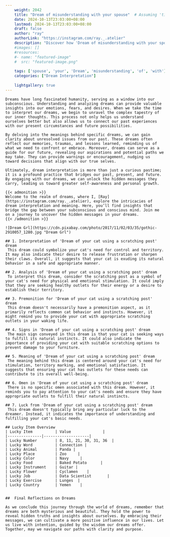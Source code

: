 ```yaml
---
    weight: 2042
    title: "Dream of misunderstanding with your spouse"  # Assuming 'title' column exists
    date: 2024-10-13T23:03:00+08:00
    lastmod: 2024-10-13T23:03:00+08:00
    draft: false
    author: "ray"
    authorLink: "https://instagram.com/ray._.atelier"
    description: "Discover how 'Dream of misunderstanding with your spouse' can interpret your future and uncover its significant meanings in your life."
    #images: []
    #resources:
    #- name: "featured-image"
    #  src: "featured-image.png"
    
    tags: ['spouse', 'your', 'Dream', 'misunderstanding', 'of', 'with']
    categories: ["Dream Interpretation"]
    
    lightgallery: true
---
```

    
    Dreams have long fascinated humanity, serving as a window into our subconscious. Understanding and analyzing dreams can provide valuable insights into our emotions, fears, and desires. When we take the time to interpret our dreams, we begin to unravel the complex tapestry of our inner thoughts. This process not only helps us understand ourselves better but also allows us to connect our past experiences with our present circumstances and future possibilities.
    
    By delving into the meanings behind specific dreams, we can gain clarity about unresolved issues from our past. These dreams often reflect our memories, traumas, and lessons learned, reminding us of what we need to confront or embrace. Moreover, dreams can serve as a guide for our future, revealing our aspirations and potential paths we may take. They can provide warnings or encouragement, nudging us toward decisions that align with our true selves.
    
    Ultimately, dream interpretation is more than just a curious pastime; it is a profound practice that bridges our past, present, and future. By engaging with our dreams, we can unlock the hidden messages they carry, leading us toward greater self-awareness and personal growth.
    
    {{< admonition >}}
    Welcome to the realm of dreams, where I, [Ray](https://instagram.com/ray._.atelier), explore the intricacies of dream interpretation and meaning. Here, you’ll find insights that bridge the gap between your subconscious and conscious mind. Join me on a journey to uncover the hidden messages in your dreams.
    {{< /admonition >}}
    
    ![Dream Grl](https://cdn.pixabay.com/photo/2017/11/02/03/35/gothic-2910057_1280.jpg "Dream Grl")
    
    ## 1. Interpretation of 'Dream of your cat using a scratching post' dream
     This dream could symbolize your cat's need for control and territory. It may also indicate their desire to release frustration or sharpen their claws. Overall, it suggests that your cat is exuding its natural behavior in a safe and appropriate manner.
    
    ## 2. Analysis of 'Dream of your cat using a scratching post' dream
     To interpret this dream, consider the scratching post as a symbol of your cat's need for physical and emotional stimulation. It could imply that they are seeking healthy outlets for their energy or a desire to establish their territory.
    
    ## 3. Premonition for 'Dream of your cat using a scratching post' dream
     This dream doesn't necessarily have a premonition aspect, as it primarily reflects common cat behavior and instincts. However, it might remind you to provide your cat with appropriate scratching outlets in your waking life.
    
    ## 4. Signs in 'Dream of your cat using a scratching post' dream
     The main sign conveyed in this dream is that your cat is seeking ways to fulfill its natural instincts. It could also indicate the importance of providing your cat with suitable scratching options to prevent damage to your furniture.
    
    ## 5. Meaning of 'Dream of your cat using a scratching post' dream
     The meaning behind this dream is centered around your cat's need for stimulation, territory marking, and emotional satisfaction. It suggests that ensuring your cat has outlets for these needs can contribute to its overall well-being.
    
    ## 6. Omen in 'Dream of your cat using a scratching post' dream
     There is no specific omen associated with this dream. However, it reminds you to pay attention to your cat's needs and ensure they have appropriate outlets to fulfill their natural instincts.
    
    ## 7. Luck from 'Dream of your cat using a scratching post' dream
     This dream doesn't typically bring any particular luck to the dreamer. Instead, it indicates the importance of understanding and fulfilling your cat's basic needs.
    
    ## Lucky Item Overview
    | Lucky Item          | Value              |
    |---------------|--------------------|
    | Lucky Number        | 8, 11, 21, 30, 31, 36  |
    | Lucky Word          | Connection |
    | Lucky Animal        | Panda |
    | Lucky Place         | Zoo     |
    | Lucky Color         | Navy     |
    | Lucky Food          | Baked Potato      |
    | Lucky Instrument    | Guitar |
    | Lucky Flower        | Cyclamen    |
    | Lucky Job           | Data Scientist       |
    | Lucky Exercise      | Lunges  |
    | Lucky Country       | Yemen    |
    
    
    ##  Final Reflections on Dreams
    
    As we conclude this journey through the world of dreams, remember that dreams are both mysterious and beautiful. They hold the power to reveal hidden truths and insights about ourselves. By embracing their messages, we can cultivate a more positive influence in our lives. Let us live with intention, guided by the wisdom our dreams offer. Together, may we navigate our paths with clarity and purpose.
    